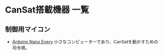 # CanSat搭載機器 一覧

## 制御用マイコン
+ [Arduino Nano Every](https://amazon.co.jp/Arduino-Nano-%E3%81%99%E3%81%B9%E3%81%A6%E3%81%AE%E3%83%98%E3%83%83%E3%83%80%E3%83%BC%E5%8F%96%E3%82%8A%E4%BB%98%E3%81%91%E3%80%82/dp/B07WWK29XF/ref=sr_1_2?__mk_ja_JP=%E3%82%AB%E3%82%BF%E3%82%AB%E3%83%8A&crid=1269XG8C56XL7&keywords=arduino+nano+every&qid=1697974911&sprefix=arduino+nano+every%2Caps%2C180&sr=8-2)
小さなコンピューターであり、CanSatを動かすための司令塔。
